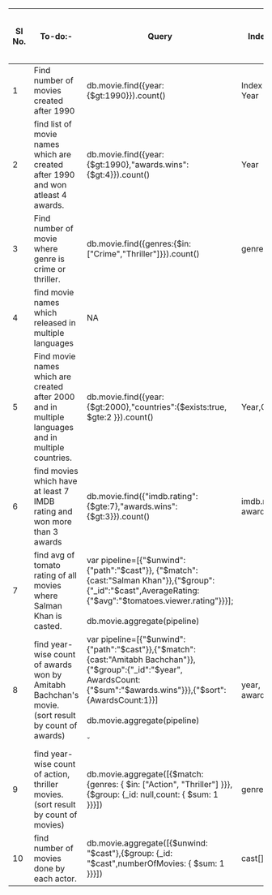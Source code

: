 | Sl No. | To-do:-                                                                                            | Query                                                                                                                                                                                                                   | Index used               | With Index Time(in mill secs) | with Index totalDocsExamined | Without Index Time(milli Secs) | Without Index totalDocsExamined |
| ------ | -------------------------------------------------------------------------------------------------- | ----------------------------------------------------------------------------------------------------------------------------------------------------------------------------------------------------------------------- | ------------------------ | ----------------------------- | ---------------------------- | ------------------------------ | ------------------------------- |
| 1      | Find number of movies created after 1990                                                           | db.movie.find({year:{$gt:1990}}).count()                                                                                                                                                                                | Index used on Year       | 31                            | 17306                        | 37                             | 23562                           |
| 2      | find list of movie names which are created after 1990 and won atleast 4 awards.                    | db.movie.find({year:{$gt:1990},"awards.wins":{$gt:4}}).count()                                                                                                                                                          | Year                     | 42                            | 17306                        | 30                             | 23562                           |
| 3      | Find number of movie where genre is crime or thriller.                                             | db.movie.find({genres:{$in:["Crime","Thriller"]}}).count()                                                                                                                                                              | genres[]                 | 19                            | 2661                         | 27                             | 23562                           |
| 4      | find movie names which released in multiple languages                                              | NA                                                                                                                                                                                                                      |                          |                               |                              |                                | 23562                           |
| 5      | Find movie names which are created after 2000 and in multiple languages and in multiple countries. | db.movie.find({year:{$gt:2000},"countries":{$exists:true, $gte:2 }}).count()                                                                                                                                            | Year,Countries           | 27                            | 13145                        | 27                             | 23562                           |
| 6      | find movies which have at least 7 IMDB rating and won more than 3 awards                           | db.movie.find({"imdb.rating":{$gte:7},"awards.wins":{$gt:3}}).count()                                                                                                                                                   | imdb.rating, awards.wins | 23                            | 4768                         | 36                             | 23562                           |
| 7      | find avg of tomato rating of all movies where Salman Khan is casted.                               | var pipeline=[{"$unwind":{"path":"$cast"}}, {"$match":{cast:"Salman Khan"}},{"$group":{"_id":"$cast",AverageRating:{"$avg":"$tomatoes.viewer.rating"}}}];<br><br>db.movie.aggregate(pipeline)<br>                       |                          |                               |                              | 86                             | 23562                           |
| 8      | find year-wise count of awards won by Amitabh Bachchan's movie. (sort result by count of awards)   | var pipeline=[{"$unwind":{"path":"$cast"}},{"$match":{cast:"Amitabh Bachchan"}},{"$group":{"_id":"$year", AwardsCount:{"$sum":"$awards.wins"}}},{"$sort":{AwardsCount:1}}]<br><br>db.movie.aggregate(pipeline)<br><br>ˇ | year, awards.wins        | 83                            | 23562                        | 80                             | 23562                           |
| 9      | find year-wise count of action, thriller movies. (sort result by count of movies)                  | db.movie.aggregate([{$match: {genres: { $in: ["Action", "Thriller"] }}},{$group: {_id: null,count: { $sum: 1 }}}])                                                                                                      | genres[]                 | 14                            | 0                            | 31                             | 23562                           |
| 10     | find number of movies done by each actor.                                                          | db.movie.aggregate([{$unwind: "$cast"},{$group: {_id: "$cast",numberOfMovies: { $sum: 1 }}}])                                                                                                                           | cast[]                   | 93                            | 23562                        | 91                             | 23562                           |